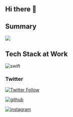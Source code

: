 ## Hi there 👋

## Summary

<div><a href="https://github.com/anuraghazra/github-readme-stats">
  <img src="https://github-readme-stats.vercel.app/api?username=one1color&count_private=true&show_icons=true&theme=cobalt" />
</a></div>

## Tech Stack at Work
![swift](https://img.shields.io/badge/Swift-000?style=for-the-badge&logo=swift)

### Twitter

[![Twitter Follow](https://img.shields.io/twitter/follow/color1one.svg?style=social)](https://twitter.com/color1one)

[![github](https://img.shields.io/badge/GitHub-000?style=for-the-badge&logo=GitHub&logoColor=white)](https://github.com/one1color)

[![instagram](https://img.shields.io/badge/Instagram-000?style=for-the-badge&logo=Instagram&logoColor=E1306C)](https://www.instagram.com/one1color/)
<!--
**one1color/one1color** is a ✨ _special_ ✨ repository because its `README.md` (this file) appears on your GitHub profile.

Here are some ideas to get you started:

- 🔭 I’m currently working on ...
- 🌱 I’m currently learning ...
- 👯 I’m looking to collaborate on ...
- 🤔 I’m looking for help with ...
- 💬 Ask me about ...
- 📫 How to reach me: ...
- 😄 Pronouns: ...
- ⚡ Fun fact: ...
-->
